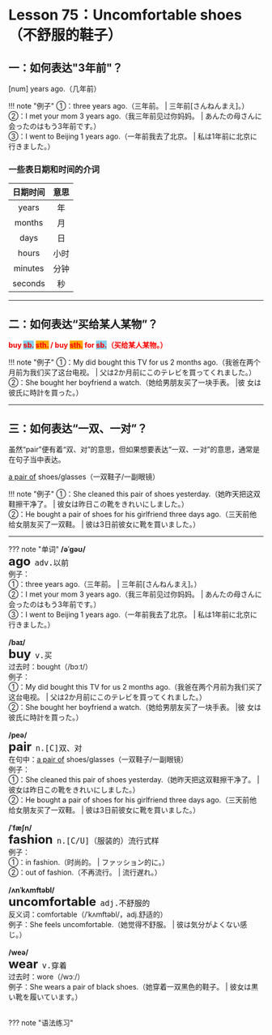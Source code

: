 # Lesson 75：Uncomfortable shoes（不舒服的鞋子）


## 一：如何表达"3年前"？

[num] years ago.（几年前）

!!! note "例子"
    ①：three years ago.（三年前。 | 三年前[さんねんまえ]。）<br>
    ②：I met your mom 3 years ago.（我三年前见过你妈妈。 | あんたの母さんに会ったのはもう3年前です。）<br>
    ③：I went to Beijing 1 years ago.（一年前我去了北京。 | 私は1年前に北京に行きました。）<br>

### 一些表日期和时间的介词

| 日期时间 | 意思 |
| :-: | :-: |
| years | 年 |
| months | 月 |
| days | 日 |
| hours | 小时 |
| minutes | 分钟 |
| seconds | 秒 |


---
## 二：如何表达“买给某人某物”？

<font color=red>**buy <font style="background-color: skyblue">sb.</font> <font style="background-color: orange">sth.</font> / buy <font style="background-color: orange">sth.</font> for <font style="background-color: skyblue">sb.</font>（买给某人某物。）**</font>

!!! note "例子"
    ①：My did bought this TV for us 2 months ago.（我爸在两个月前为我们买了这台电视。 | 父は2か月前にこのテレビを買ってくれました。）<br>
    ②：She bought her boyfriend a watch.（她给男朋友买了一块手表。 |彼 女は彼氏に時計を買った。）<br>


---
## 三：如何表达“一双、一对”？

虽然“pair”便有着“双、对”的意思，但如果想要表达“一双、一对”的意思，通常是在句子当中表达。

<u>a pair of</u> shoes/glasses（一双鞋子/一副眼镜）

!!! note "例子"
    ①：She cleaned this pair of shoes yesterday.（她昨天把这双鞋擦干净了。 | 彼女は昨日この靴をきれいにしました。）<br>
    ②：He bought a pair of shoes for his girlfriend three days ago.（三天前他给女朋友买了一双鞋。 | 彼は3日前彼女に靴を買いました。）<br>


---
??? note "单词"
    **/əˈɡəʊ/**<br>
    <font size=5>**ago**</font>&nbsp;&nbsp;<font size=4>`adv.以前`</font><br>
    例子：<br>
    ①：three years ago.（三年前。 | 三年前[さんねんまえ]。）<br>
    ②：I met your mom 3 years ago.（我三年前见过你妈妈。 | あんたの母さんに会ったのはもう3年前です。）<br>
    ③：I went to Beijing 1 years ago.（一年前我去了北京。 | 私は1年前に北京に行きました。）<br>
    <br>
    **/baɪ/**<br>
    <font size=5>**buy**</font>&nbsp;&nbsp;<font size=4>`v.买`</font><br>
    过去时：bought（/bɔːt/）<br>
    例子：<br>
    ①：My did bought this TV for us 2 months ago.（我爸在两个月前为我们买了这台电视。 | 父は2か月前にこのテレビを買ってくれました。）<br>
    ②：She bought her boyfriend a watch.（她给男朋友买了一块手表。 |彼 女は彼氏に時計を買った。）<br>
    <br>
    **/peə/**<br>
    <font size=5>**pair**</font>&nbsp;&nbsp;<font size=4>`n.[C]双、对`</font><br>
    在句中：<u>a pair of</u> shoes/glasses（一双鞋子/一副眼镜）<br>
    例子：<br>
    ①：She cleaned this pair of shoes yesterday.（她昨天把这双鞋擦干净了。 | 彼女は昨日この靴をきれいにしました。）<br>
    ②：He bought a pair of shoes for his girlfriend three days ago.（三天前他给女朋友买了一双鞋。 | 彼は3日前彼女に靴を買いました。）<br>
    <br>
    **/ˈfæʃn/**<br>
    <font size=5>**fashion**</font>&nbsp;&nbsp;<font size=4>`n.[C/U]（服装的）流行式样`</font><br>
    例子：<br>
    ①：in fashion.（时尚的。 | ファッション的に。）<br>
    ②：out of fashion.（不再流行。 | 流行遅れ。）<br>
    <br>
    **/ʌnˈkʌmftəbl/**<br>
    <font size=5>**uncomfortable**</font>&nbsp;&nbsp;<font size=4>`adj.不舒服的`</font><br>
    反义词：comfortable（/ˈkʌmftəbl/，adj.舒适的）<br>
    例子：She feels uncomfortable.（她觉得不舒服。 | 彼は気分がよくない感じ。）<br>
    <br>
    **/weə/**<br>
    <font size=5>**wear**</font>&nbsp;&nbsp;<font size=4>`v.穿着`</font><br>
    过去时：wore（/wɔː/）<br>
    例子：She wears a pair of black shoes.（她穿着一双黑色的鞋子。 | 彼女は黒い靴を履いています。）<br>
    <br>


??? note "语法练习"

